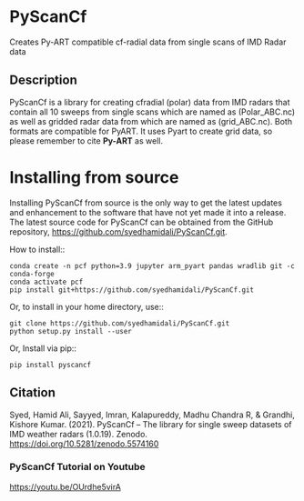 # PyScanCf

Creates Py-ART compatible cf-radial data from single scans of IMD Radar data

## Description

PyScanCf is a library for creating cfradial (polar) data from IMD radars that contain all 10 sweeps from single scans which are named as (Polar_ABC.nc) as well as gridded radar data from which are named as (grid_ABC.nc). Both formats are compatible for PyART. It uses Pyart to create grid data, so please remember to cite **Py-ART** as well.

Installing from source
======================

Installing PyScanCf from source is the only way to get the latest updates and
enhancement to the software that have not yet made it into a release.
The latest source code for PyScanCf can be obtained from the GitHub repository,
https://github.com/syedhamidali/PyScanCf.git.

How to install::

    conda create -n pcf python=3.9 jupyter arm_pyart pandas wradlib git -c conda-forge
    conda activate pcf
    pip install git+https://github.com/syedhamidali/PyScanCf.git

Or, to install in your home directory, use::

    git clone https://github.com/syedhamidali/PyScanCf.git
    python setup.py install --user

Or, Install via pip::

    pip install pyscancf
## Citation
Syed, Hamid Ali, Sayyed, Imran, Kalapureddy, Madhu Chandra R, & Grandhi, Kishore Kumar. (2021). PyScanCf – The library for single sweep datasets of IMD weather radars (1.0.19). Zenodo. 
https://doi.org/10.5281/zenodo.5574160

### PyScanCf Tutorial on Youtube
https://youtu.be/OUrdhe5virA
